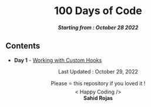 <h1 align="center"> 
100 Days of Code
</h1>
<h5 align="center">
Starting from : October  28 2022
</h5>

<p align="center">
</p>

## Contents

- <b>Day 1</b> - [Working with Custom Hooks](https://cryptoquoterreds.netlify.app)

<p align="center">
Last Updated : October 29, 2022
</p>

<p align="center">
Please ⭐ this repository if you loved it !
<br>
< Happy Coding />
<br>
<b>Sahid Rojas<b>
<br>
</p>
